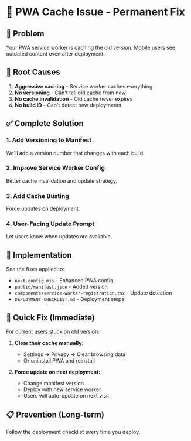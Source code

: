 # 🔧 PWA Cache Issue - Permanent Fix

## 🚨 Problem

Your PWA service worker is caching the old version. Mobile users see outdated content even after deployment.

## 🎯 Root Causes

1. **Aggressive caching** - Service worker caches everything
2. **No versioning** - Can't tell old cache from new
3. **No cache invalidation** - Old cache never expires
4. **No build ID** - Can't detect new deployments

## ✅ Complete Solution

### 1. Add Versioning to Manifest

We'll add a version number that changes with each build.

### 2. Improve Service Worker Config

Better cache invalidation and update strategy.

### 3. Add Cache Busting

Force updates on deployment.

### 4. User-Facing Update Prompt

Let users know when updates are available.

## 🔧 Implementation

See the fixes applied to:

- `next.config.mjs` - Enhanced PWA config
- `public/manifest.json` - Added version
- `components/service-worker-registration.tsx` - Update detection
- `DEPLOYMENT_CHECKLIST.md` - Deployment steps

## 🚀 Quick Fix (Immediate)

For current users stuck on old version:

1. **Clear their cache manually:**
   - Settings → Privacy → Clear browsing data
   - Or uninstall PWA and reinstall

2. **Force update on next deployment:**
   - Change manifest version
   - Deploy with new service worker
   - Users will auto-update on next visit

## 📋 Prevention (Long-term)

Follow the deployment checklist every time you deploy.
